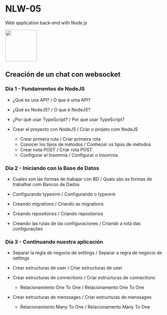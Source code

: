 # NLW-05
Web application back-end with Node.js


<img src="https://user-images.githubusercontent.com/22043269/115386425-bf8d7680-a1af-11eb-91cb-01d7118c6744.jpg" width="100"/>



## Creación de un chat con websocket

### Día 1 - Fundamentos de NodeJS

- ¿Qué es una API? / O que é uma API?

- ¿Qué es NodeJS? / O que é NodeJS?

- ¿Por qué usar TypeScript? / Por que usar TypeScript?

- Crear el proyecto con NodeJS / Criar o projeto com NodeJS

  - Crear primera ruta / Criar primeira rota
  - Conocer los tipos de métodos / Conhecer os tipos de métodos
  - Crear nota POST / Criar rota POST
  - Configurar el Insomnia / Configurar o Insomnia

### Día 2 - Iniciando con la Base de Datos 

- Cuales son las formas de trabajar con BD / Quais são as formas de trabalhar com Bancos de Dados

- Configurando typeorm / Configurando o typeorm

- Creando migrations / Criando as migrations

- Creando repositorios / Criando repositorios

- Creando las rutas de las configuraciones / Criando a rota das configuraçôes


### Día 3 - Continuando nuestra aplicación

- Separar la regla de negocio de settings / Separar a regra de negócio de settings

- Crear estructuras de user / Criar estructuras de user

- Crear estructuras de connections / Criar estructuras de connections

   - Relacionamiento One To One / Relacionamento One To One

- Crear estructuras de menssages / Criar estructuras de menssages

  - Relacionamiento Many To One / Relacionamento Many To One

